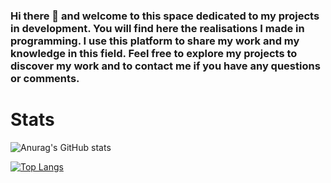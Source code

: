### Hi there 👋 and welcome to this space dedicated to my projects in development. You will find here the realisations I made in programming. I use this platform to share my work and my knowledge in this field. Feel free to explore my projects to discover my work and to contact me if you have any questions or comments.

<!--
**DevWamy/DevWamy** is a ✨ _special_ ✨ repository because its `README.md` (this file) appears on your GitHub profile.

Here are some ideas to get you started:

- 🔭 I’m currently working on ...
- 🌱 I’m currently learning ...
- 👯 I’m looking to collaborate on ...
- 🤔 I’m looking for help with ...
- 💬 Ask me about ...
- 📫 How to reach me: ...
- 😄 Pronouns: ...
- ⚡ Fun fact: ...
-->

# Stats #

![Anurag's GitHub stats](https://github-readme-stats.vercel.app/api?username=DevWamy&show_icons=true&theme=radical)

[![Top Langs](https://github-readme-stats.vercel.app/api/top-langs/?username=DevWamy&layout=compact&theme=radical)](https://github.com/DevWamy/github-readme-stats)
